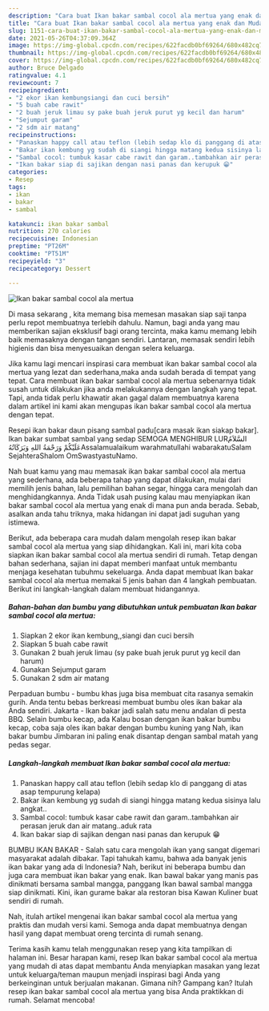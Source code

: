 ```yaml
---
description: "Cara buat Ikan bakar sambal cocol ala mertua yang enak dan Mudah Dibuat"
title: "Cara buat Ikan bakar sambal cocol ala mertua yang enak dan Mudah Dibuat"
slug: 1151-cara-buat-ikan-bakar-sambal-cocol-ala-mertua-yang-enak-dan-mudah-dibuat
date: 2021-05-26T04:37:09.364Z
image: https://img-global.cpcdn.com/recipes/622facdb0bf69264/680x482cq70/ikan-bakar-sambal-cocol-ala-mertua-foto-resep-utama.jpg
thumbnail: https://img-global.cpcdn.com/recipes/622facdb0bf69264/680x482cq70/ikan-bakar-sambal-cocol-ala-mertua-foto-resep-utama.jpg
cover: https://img-global.cpcdn.com/recipes/622facdb0bf69264/680x482cq70/ikan-bakar-sambal-cocol-ala-mertua-foto-resep-utama.jpg
author: Bruce Delgado
ratingvalue: 4.1
reviewcount: 7
recipeingredient:
- "2 ekor ikan kembungsiangi dan cuci bersih"
- "5 buah cabe rawit"
- "2 buah jeruk limau sy pake buah jeruk purut yg kecil dan harum"
- "Sejumput garam"
- "2 sdm air matang"
recipeinstructions:
- "Panaskan happy call atau teflon (lebih sedap klo di panggang di atas asap tempurung kelapa)"
- "Bakar ikan kembung yg sudah di siangi hingga matang kedua sisinya lalu angkat.."
- "Sambal cocol: tumbuk kasar cabe rawit dan garam..tambahkan air perasan jeruk dan air matang..aduk rata"
- "Ikan bakar siap di sajikan dengan nasi panas dan kerupuk 😁"
categories:
- Resep
tags:
- ikan
- bakar
- sambal

katakunci: ikan bakar sambal 
nutrition: 270 calories
recipecuisine: Indonesian
preptime: "PT26M"
cooktime: "PT51M"
recipeyield: "3"
recipecategory: Dessert

---
```



![Ikan bakar sambal cocol ala mertua](https://img-global.cpcdn.com/recipes/622facdb0bf69264/680x482cq70/ikan-bakar-sambal-cocol-ala-mertua-foto-resep-utama.jpg)

Di masa  sekarang , kita memang bisa memesan masakan siap saji tanpa perlu repot membuatnya terlebih dahulu. Namun, bagi anda yang mau memberikan sajian eksklusif bagi orang tercinta, maka kamu memang lebih baik memasaknya dengan tangan sendiri. Lantaran, memasak sendiri lebih higienis dan bisa menyesuaikan dengan selera keluarga.

Jika kamu lagi mencari inspirasi cara membuat ikan bakar sambal cocol ala mertua yang lezat dan sederhana,maka anda sudah berada di tempat yang tepat. Cara membuat ikan bakar sambal cocol ala mertua  sebenarnya tidak susah untuk dilakukan jika anda melakukannya dengan langkah yang tepat. Tapi, anda tidak perlu khawatir akan gagal dalam membuatnya 
karena dalam artikel ini kami akan mengupas ikan bakar sambal cocol ala mertua dengan tepat.  

Resepi ikan bakar daun pisang sambal padu[cara masak ikan siakap bakar]. Ikan bakar sumbat sambal yang sedap SEMOGA MENGHIBUR LURالسَّلاَمُ عَلَيْكُمْ وَرَحْمَةُ اللهِ وَبَرَكَاتُهُAssalamualaikum warahmatullahi wabarakatuSalam SejahteraShalom OmSwastyastuNamo.

Nah buat kamu yang mau memasak ikan bakar sambal cocol ala mertua yang sederhana, ada beberapa tahap yang dapat dilakukan, mulai dari memilih jenis bahan, lalu pemilihan bahan segar, hingga cara mengolah dan menghidangkannya. Anda Tidak usah pusing kalau mau menyiapkan ikan bakar sambal cocol ala mertua yang enak di mana pun anda berada. Sebab, asalkan anda  tahu triknya, maka hidangan ini dapat jadi suguhan yang istimewa.

Berikut, ada beberapa cara mudah dalam mengolah resep ikan bakar sambal cocol ala mertua yang siap dihidangkan. Kali ini, mari kita coba siapkan ikan bakar sambal cocol ala mertua sendiri di rumah. Tetap dengan bahan sederhana, sajian ini dapat memberi manfaat untuk membantu menjaga kesehatan tubuhmu sekeluarga. Anda dapat membuat Ikan bakar sambal cocol ala mertua memakai 5 jenis bahan dan 4 langkah pembuatan. Berikut ini langkah-langkah dalam membuat hidangannya.

<!--inarticleads1-->

##### Bahan-bahan dan bumbu yang dibutuhkan untuk pembuatan Ikan bakar sambal cocol ala mertua:

1. Siapkan 2 ekor ikan kembung,,siangi dan cuci bersih
1. Siapkan 5 buah cabe rawit
1. Gunakan 2 buah jeruk limau (sy pake buah jeruk purut yg kecil dan harum)
1. Gunakan Sejumput garam
1. Gunakan 2 sdm air matang


Perpaduan bumbu - bumbu khas juga bisa membuat cita rasanya semakin gurih. Anda tentu bebas berkreasi membuat bumbu oles ikan bakar ala Anda sendiri. Jakarta - Ikan bakar jadi salah satu menu andalan di pesta BBQ. Selain bumbu kecap, ada Kalau bosan dengan ikan bakar bumbu kecap, coba saja oles ikan bakar dengan bumbu kuning yang Nah, ikan bakar bumbu Jimbaran ini paling enak disantap dengan sambal matah yang pedas segar. 

<!--inarticleads2-->

##### Langkah-langkah membuat Ikan bakar sambal cocol ala mertua:

1. Panaskan happy call atau teflon (lebih sedap klo di panggang di atas asap tempurung kelapa)
1. Bakar ikan kembung yg sudah di siangi hingga matang kedua sisinya lalu angkat..
1. Sambal cocol: tumbuk kasar cabe rawit dan garam..tambahkan air perasan jeruk dan air matang..aduk rata
1. Ikan bakar siap di sajikan dengan nasi panas dan kerupuk 😁


BUMBU IKAN BAKAR - Salah satu cara mengolah ikan yang sangat digemari masyarakat adalah dibakar. Tapi tahukah kamu, bahwa ada banyak jenis ikan bakar yang ada di Indonesia? Nah, berikut ini beberapa bumbu dan juga cara membuat ikan bakar yang enak. Ikan bawal bakar yang manis pas dinikmati bersama sambal mangga, panggang Ikan bawal sambal mangga siap dinikmati. Kini, ikan gurame bakar ala restoran bisa Kawan Kuliner buat sendiri di rumah. 

Nah, itulah artikel mengenai  ikan bakar sambal cocol ala mertua  yang praktis dan mudah versi kami. Semoga anda dapat membuatnya dengan hasil yang dapat membuat oreng tercinta di rumah senang. 

Terima kasih kamu telah menggunakan resep yang kita tampilkan di halaman ini. Besar harapan kami, resep  Ikan bakar sambal cocol ala mertua yang mudah di atas dapat membantu Anda menyiapkan masakan yang lezat untuk keluarga/teman maupun menjadi inspirasi bagi Anda yang berkeinginan untuk berjualan makanan. Gimana nih? Gampang kan? Itulah resep ikan bakar sambal cocol ala mertua yang bisa Anda praktikkan di rumah. Selamat mencoba!

